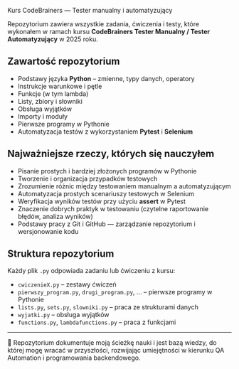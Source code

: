  Kurs CodeBrainers — Tester manualny i automatyzujący

Repozytorium zawiera wszystkie zadania, ćwiczenia i testy, które wykonałem w ramach kursu **CodeBrainers Tester Manualny / Tester Automatyzujący** w 2025 roku.

## Zawartość repozytorium
- Podstawy języka **Python** – zmienne, typy danych, operatory
- Instrukcje warunkowe i pętle
- Funkcje (w tym lambda)
- Listy, zbiory i słowniki
- Obsługa wyjątków
- Importy i moduły
- Pierwsze programy w Pythonie
- Automatyzacja testów z wykorzystaniem **Pytest** i **Selenium**

## Najważniejsze rzeczy, których się nauczyłem
- Pisanie prostych i bardziej złożonych programów w Pythonie
- Tworzenie i organizacja przypadków testowych
- Zrozumienie różnic między testowaniem manualnym a automatyzującym
- Automatyzacja prostych scenariuszy testowych w Selenium
- Weryfikacja wyników testów przy użyciu **assert** w Pytest
- Znaczenie dobrych praktyk w testowaniu (czytelne raportowanie błędów, analiza wyników)
- Podstawy pracy z Git i GitHub — zarządzanie repozytorium i wersjonowanie kodu

## Struktura repozytorium
Każdy plik `.py` odpowiada zadaniu lub ćwiczeniu z kursu:
- `cwiczenieX.py` – zestawy ćwiczeń
- `pierwszy_program.py`, `drugi_program.py`, ... – pierwsze programy w Pythonie
- `lists.py`, `sets.py`, `slowniki.py` – praca ze strukturami danych
- `wyjatki.py` – obsługa wyjątków
- `functions.py`, `lambdafunctions.py` – praca z funkcjami

---

🔹 Repozytorium dokumentuje moją ścieżkę nauki i jest bazą wiedzy, do której mogę wracać w przyszłości, rozwijając umiejętności w kierunku QA Automation i programowania backendowego.
